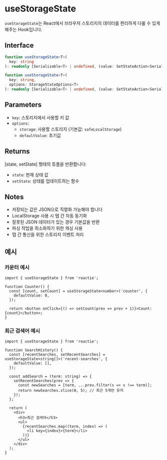 # useStorageState

`useStorageState`는 React에서 브라우저 스토리지의 데이터를 편리하게 다룰 수 있게 해주는 Hook입니다.

## Interface

```ts
function useStorageState<T>(
  key: string
): readonly [Serializable<T> | undefined, (value: SetStateAction<Serializable<T> | undefined>) => void];

function useStorageState<T>(
  key: string,
  options: StorageStateOptions<T>
): readonly [Serializable<T> | undefined, (value: SetStateAction<Serializable<T> | undefined>) => void];
```

## Parameters

- `key`: 스토리지에서 사용할 키 값
- `options`:
  - `storage`: 사용할 스토리지 (기본값: `safeLocalStorage`)
  - `defaultValue`: 초기값

## Returns

[state, setState] 형태의 튜플을 반환합니다:

- `state`: 현재 상태 값
- `setState`: 상태를 업데이트하는 함수

## Notes

- 저장되는 값은 JSON으로 직렬화 가능해야 합니다
- LocalStorage 사용 시 탭 간 자동 동기화
- 잘못된 JSON 데이터가 있는 경우 기본값을 반환
- 파싱 작업을 최소화하기 위한 캐싱 사용
- 탭 간 통신을 위한 스토리지 이벤트 처리

## 예시

### 카운터 예시

```tsx
import { useStorageState } from 'reactie';

function Counter() {
  const [count, setCount] = useStorageState<number>('counter', {
    defaultValue: 0,
  });

  return <button onClick={() => setCount(prev => prev + 1)}>Count: {count}</button>;
}
```

### 최근 검색어 예시

```tsx
import { useStorageState } from 'reactie';

function SearchHistory() {
  const [recentSearches, setRecentSearches] = useStorageState<string[]>('recent-searches', {
    defaultValue: [],
  });

  const addSearch = (term: string) => {
    setRecentSearches(prev => {
      const newSearches = [term, ...prev.filter(s => s !== term)];
      return newSearches.slice(0, 5); // 최근 5개만 유지
    });
  };

  return (
    <div>
      <h3>최근 검색어</h3>
      <ul>
        {recentSearches.map((term, index) => (
          <li key={index}>{term}</li>
        ))}
      </ul>
    </div>
  );
}
```
